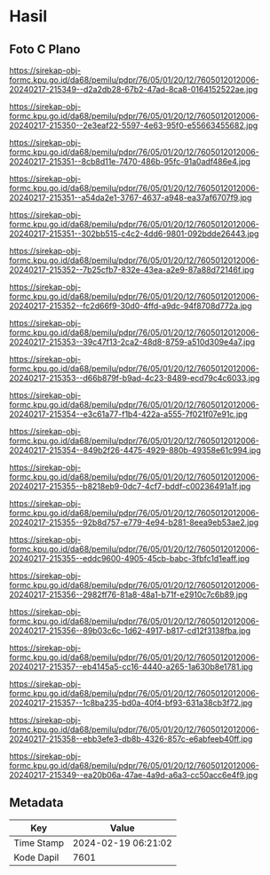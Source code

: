 # Hasil

## Foto C Plano

https://sirekap-obj-formc.kpu.go.id/da68/pemilu/pdpr/76/05/01/20/12/7605012012006-20240217-215349--d2a2db28-67b2-47ad-8ca8-0164152522ae.jpg

https://sirekap-obj-formc.kpu.go.id/da68/pemilu/pdpr/76/05/01/20/12/7605012012006-20240217-215350--2e3eaf22-5597-4e63-95f0-e55663455682.jpg

https://sirekap-obj-formc.kpu.go.id/da68/pemilu/pdpr/76/05/01/20/12/7605012012006-20240217-215351--8cb8d11e-7470-486b-95fc-91a0adf486e4.jpg

https://sirekap-obj-formc.kpu.go.id/da68/pemilu/pdpr/76/05/01/20/12/7605012012006-20240217-215351--a54da2e1-3767-4637-a948-ea37af6707f9.jpg

https://sirekap-obj-formc.kpu.go.id/da68/pemilu/pdpr/76/05/01/20/12/7605012012006-20240217-215351--302bb515-c4c2-4dd6-9801-092bdde26443.jpg

https://sirekap-obj-formc.kpu.go.id/da68/pemilu/pdpr/76/05/01/20/12/7605012012006-20240217-215352--7b25cfb7-832e-43ea-a2e9-87a88d72146f.jpg

https://sirekap-obj-formc.kpu.go.id/da68/pemilu/pdpr/76/05/01/20/12/7605012012006-20240217-215352--fc2d66f9-30d0-4ffd-a9dc-94f8708d772a.jpg

https://sirekap-obj-formc.kpu.go.id/da68/pemilu/pdpr/76/05/01/20/12/7605012012006-20240217-215353--39c47f13-2ca2-48d8-8759-a510d309e4a7.jpg

https://sirekap-obj-formc.kpu.go.id/da68/pemilu/pdpr/76/05/01/20/12/7605012012006-20240217-215353--d66b879f-b9ad-4c23-8489-ecd79c4c6033.jpg

https://sirekap-obj-formc.kpu.go.id/da68/pemilu/pdpr/76/05/01/20/12/7605012012006-20240217-215354--e3c61a77-f1b4-422a-a555-7f021f07e91c.jpg

https://sirekap-obj-formc.kpu.go.id/da68/pemilu/pdpr/76/05/01/20/12/7605012012006-20240217-215354--849b2f26-4475-4929-880b-49358e61c994.jpg

https://sirekap-obj-formc.kpu.go.id/da68/pemilu/pdpr/76/05/01/20/12/7605012012006-20240217-215355--b8218eb9-0dc7-4cf7-bddf-c00236491a1f.jpg

https://sirekap-obj-formc.kpu.go.id/da68/pemilu/pdpr/76/05/01/20/12/7605012012006-20240217-215355--92b8d757-e779-4e94-b281-8eea9eb53ae2.jpg

https://sirekap-obj-formc.kpu.go.id/da68/pemilu/pdpr/76/05/01/20/12/7605012012006-20240217-215355--eddc9600-4905-45cb-babc-3fbfc1d1eaff.jpg

https://sirekap-obj-formc.kpu.go.id/da68/pemilu/pdpr/76/05/01/20/12/7605012012006-20240217-215356--2982ff76-81a8-48a1-b71f-e2910c7c6b89.jpg

https://sirekap-obj-formc.kpu.go.id/da68/pemilu/pdpr/76/05/01/20/12/7605012012006-20240217-215356--89b03c6c-1d62-4917-b817-cd12f3138fba.jpg

https://sirekap-obj-formc.kpu.go.id/da68/pemilu/pdpr/76/05/01/20/12/7605012012006-20240217-215357--eb4145a5-cc16-4440-a265-1a630b8e1781.jpg

https://sirekap-obj-formc.kpu.go.id/da68/pemilu/pdpr/76/05/01/20/12/7605012012006-20240217-215357--1c8ba235-bd0a-40f4-bf93-631a38cb3f72.jpg

https://sirekap-obj-formc.kpu.go.id/da68/pemilu/pdpr/76/05/01/20/12/7605012012006-20240217-215358--ebb3efe3-db8b-4326-857c-e6abfeeb40ff.jpg

https://sirekap-obj-formc.kpu.go.id/da68/pemilu/pdpr/76/05/01/20/12/7605012012006-20240217-215349--ea20b06a-47ae-4a9d-a6a3-cc50acc6e4f9.jpg


## Metadata

| Key        | Value               |
| ---------- | ------------------- |
| Time Stamp | 2024-02-19 06:21:02 |
| Kode Dapil | 7601                |



